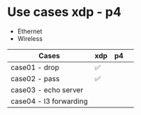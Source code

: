# Use cases xdp - p4

- Ethernet
- Wireless


| Cases         | xdp | p4 |   |
|---------------|-----|----|---|
| case01 - drop          | :white_check_mark:    |    |   |
| case02 - pass          | :white_check_mark:    |    |   |
| case03 - echo server   |     |    |   |
| case04 - l3 forwarding |     |    |   |
